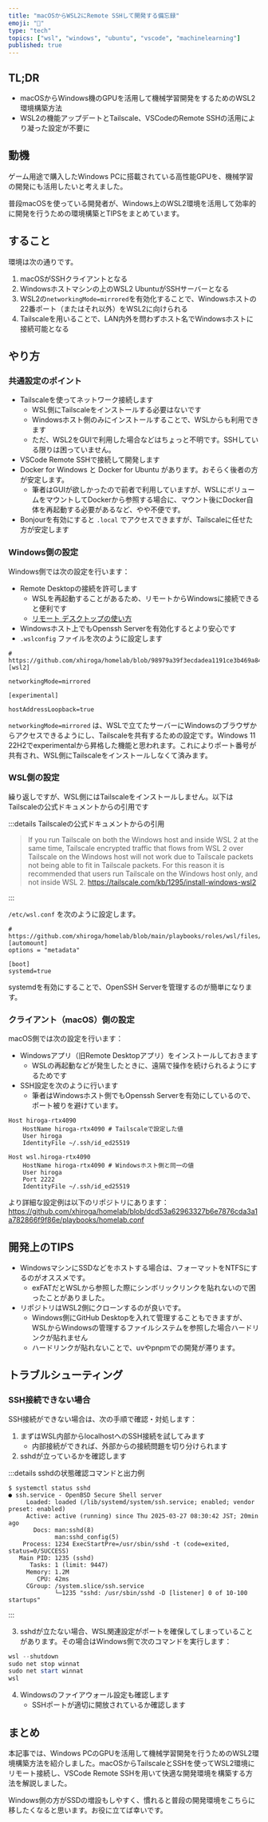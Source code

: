 ```yaml
---
title: "macOSからWSL2にRemote SSHして開発する備忘録"
emoji: "🐧"
type: "tech"
topics: ["wsl", "windows", "ubuntu", "vscode", "machinelearning"]
published: true
---
```


## TL;DR

- macOSからWindows機のGPUを活用して機械学習開発をするためのWSL2環境構築方法
- WSL2の機能アップデートとTailscale、VSCodeのRemote SSHの活用により凝った設定が不要に

## 動機

ゲーム用途で購入したWindows PCに搭載されている高性能GPUを、機械学習の開発にも活用したいと考えました。

普段macOSを使っている開発者が、Windows上のWSL2環境を活用して効率的に開発を行うための環境構築とTIPSをまとめています。

## すること

環境は次の通りです。

1. macOSがSSHクライアントとなる
2. Windowsホストマシンの上のWSL2 UbuntuがSSHサーバーとなる
3. WSL2の`networkingMode=mirrored`を有効化することで、Windowsホストの22番ポート（またはそれ以外）をWSL2に向けられる
4. Tailscaleを用いることで、LAN内外を問わずホスト名でWindowsホストに接続可能となる

## やり方

### 共通設定のポイント

- Tailscaleを使ってネットワーク接続します
  - WSL側にTailscaleをインストールする必要はないです
  - Windowsホスト側のみにインストールすることで、WSLからも利用できます
  - ただ、WSL2をGUIで利用した場合などはちょっと不明です。SSHしている限りは困っていません。
- VSCode Remote SSHで接続して開発します
- Docker for Windows と Docker for Ubuntu があります。おそらく後者の方が安定します。
  - 筆者はGUIが欲しかったので前者で利用していますが、WSLにボリュームをマウントしてDockerから参照する場合に、マウント後にDocker自体を再起動する必要があるなど、やや不便です。
- Bonjourを有効にすると `.local` でアクセスできますが、Tailscaleに任せた方が安定します

### Windows側の設定

Windows側では次の設定を行います：

- Remote Desktopの接続を許可します
  - WSLを再起動することがあるため、リモートからWindowsに接続できると便利です
  - [リモート デスクトップの使い方](https://support.microsoft.com/ja-jp/windows/5fe128d5-8fb1-7a23-3b8a-41e636865e8c)
- Windowsホスト上でもOpenssh Serverを有効化するとより安心です
- `.wslconfig` ファイルを次のように設定します

```shell
# https://github.com/xhiroga/homelab/blob/98979a39f3ecdadea1191ce3b469a8401e775efc/playbooks/files/windows/.wslconfig
[wsl2]

networkingMode=mirrored

[experimental]

hostAddressLoopback=true
```

`networkingMode=mirrored` は、WSLで立てたサーバーにWindowsのブラウザからアクセスできるようにし、Tailscaleを共有するための設定です。Windows 11 22H2でexperimentalから昇格した機能と思われます。これによりポート番号が共有され、WSL側にTailscaleをインストールしなくて済みます。

### WSL側の設定

繰り返しですが、WSL側にはTailscaleをインストールしません。以下はTailscaleの公式ドキュメントからの引用です

:::details Tailscaleの公式ドキュメントからの引用

> If you run Tailscale on both the Windows host and inside WSL 2 at the same time, Tailscale encrypted traffic that flows from WSL 2 over Tailscale on the Windows host will not work due to Tailscale packets not being able to fit in Tailscale packets. For this reason it is recommended that users run Tailscale on the Windows host only, and not inside WSL 2.
> https://tailscale.com/kb/1295/install-windows-wsl2

:::

`/etc/wsl.conf` を次のように設定します。

```shell
# https://github.com/xhiroga/homelab/blob/main/playbooks/roles/wsl/files/etc/wsl.conf
[automount]
options = "metadata"

[boot]
systemd=true
```

systemdを有効にすることで、OpenSSH Serverを管理するのが簡単になります。

### クライアント（macOS）側の設定

macOS側では次の設定を行います：

- Windowsアプリ（旧Remote Desktopアプリ）をインストールしておきます
  - WSLの再起動などが発生したときに、遠隔で操作を続けられるようにするためです
- SSH設定を次のように行います
  - 筆者はWindowsホスト側でもOpenssh Serverを有効にしているので、ポート被りを避けています。

```shell
Host hiroga-rtx4090
    HostName hiroga-rtx4090 # Tailscaleで設定した値
    User hiroga
    IdentityFile ~/.ssh/id_ed25519

Host wsl.hiroga-rtx4090
    HostName hiroga-rtx4090 # Windowsホスト側と同一の値
    User hiroga
    Port 2222
    IdentityFile ~/.ssh/id_ed25519
```

より詳細な設定例は以下のリポジトリにあります：
https://github.com/xhiroga/homelab/blob/dcd53a62963327b6e7876cda3a1a782866f9f86e/playbooks/homelab.conf

## 開発上のTIPS

- WindowsマシンにSSDなどをホストする場合は、フォーマットをNTFSにするのがオススメです。
  - exFATだとWSLから参照した際にシンボリックリンクを貼れないので困ったことがありました。
- リポジトリはWSL2側にクローンするのが良いです。
  - Windows側にGitHub Desktopを入れて管理することもできますが、WSLからWindowsの管理するファイルシステムを参照した場合ハードリンクが貼れません
  - ハードリンクが貼れないことで、uvやpnpmでの開発が滞ります。

## トラブルシューティング

### SSH接続できない場合

SSH接続ができない場合は、次の手順で確認・対処します：

1. まずはWSL内部からlocalhostへのSSH接続を試してみます
   - 内部接続ができれば、外部からの接続問題を切り分けられます
2. sshdが立っているかを確認します

:::details sshdの状態確認コマンドと出力例

```shell
$ systemctl status sshd
● ssh.service - OpenBSD Secure Shell server
     Loaded: loaded (/lib/systemd/system/ssh.service; enabled; vendor preset: enabled)
     Active: active (running) since Thu 2025-03-27 08:30:42 JST; 20min ago
       Docs: man:sshd(8)
             man:sshd_config(5)
    Process: 1234 ExecStartPre=/usr/sbin/sshd -t (code=exited, status=0/SUCCESS)
   Main PID: 1235 (sshd)
      Tasks: 1 (limit: 9447)
     Memory: 1.2M
        CPU: 42ms
     CGroup: /system.slice/ssh.service
             └─1235 "sshd: /usr/sbin/sshd -D [listener] 0 of 10-100 startups"
```

:::

3. sshdが立たない場合、WSL関連設定がポートを確保してしまっていることがあります。その場合はWindows側で次のコマンドを実行します：

```powershell
wsl --shutdown
sudo net stop winnat
sudo net start winnat
wsl
```

4. Windowsのファイアウォール設定も確認します
   - SSHポートが適切に開放されているか確認します

## まとめ

本記事では、Windows PCのGPUを活用して機械学習開発を行うためのWSL2環境構築方法を紹介しました。macOSからTailscaleとSSHを使ってWSL2環境にリモート接続し、VSCode Remote SSHを用いて快適な開発環境を構築する方法を解説しました。

Windows側の方がSSDの増設もしやすく、慣れると普段の開発環境をこちらに移したくなると思います。お役に立てば幸いです。

